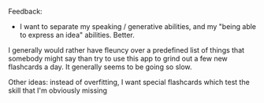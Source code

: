 Feedback: 
- I want to separate my speaking / generative abilities, and my "being able to express an idea" abilities. Better.

I generally would rather have fleuncy over a predefined list of things that somebody might say than try to use this app to grind out a few new flashcards a day. It generally seems to be going so slow. 

Other ideas: instead of overfitting, I want special flashcards which test the skill that I'm obviously missing
